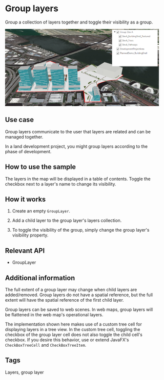 # Group layers

Group a collection of layers together and toggle their visibility as a group.

<img src="GroupLayers.png"/>

## Use case

Group layers communicate to the user that layers are related and can be managed together.

In a land development project, you might group layers according to the phase of development.

## How to use the sample

The layers in the map will be displayed in a table of contents. Toggle the checkbox next to a layer's name to change its visibility.

## How it works


1. Create an empty `GroupLayer`.

2. Add a child layer to the group layer's layers collection.

3. To toggle the visibility of the group, simply change the group layer's visibility property.


## Relevant API


* GroupLayer


## Additional information

The full extent of a group layer may change when child layers are added/removed. Group layers do not have a spatial reference, but the full extent will have the spatial reference of the first child layer.

Group layers can be saved to web scenes. In web maps, group layers will be flattened in the web map's operational layers.

The implementation shown here makes use of a custom tree cell for displaying layers in a tree view. In the custom 
tree cell, toggling the checkbox of the group layer cell does not also toggle the child cell's checkbox. If you 
desire this behavior, use or extend JavaFX's `CheckBoxTreeCell` and `CheckBoxTreeItem`.

<h2 id="tags">Tags</h2>

<p>Layers, group layer